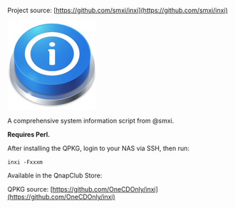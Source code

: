 Project source: [https://github.com/smxi/inxi](https://github.com/smxi/inxi)

![logo](images/inxi.logo.png)

A comprehensive system information script from @smxi.

**Requires Perl.**

After installing the QPKG, login to your NAS via SSH, then run:

```
inxi -Fxxxm
```
Available in the QnapClub Store: []()

QPKG source: [https://github.com/OneCDOnly/inxi](https://github.com/OneCDOnly/inxi)
